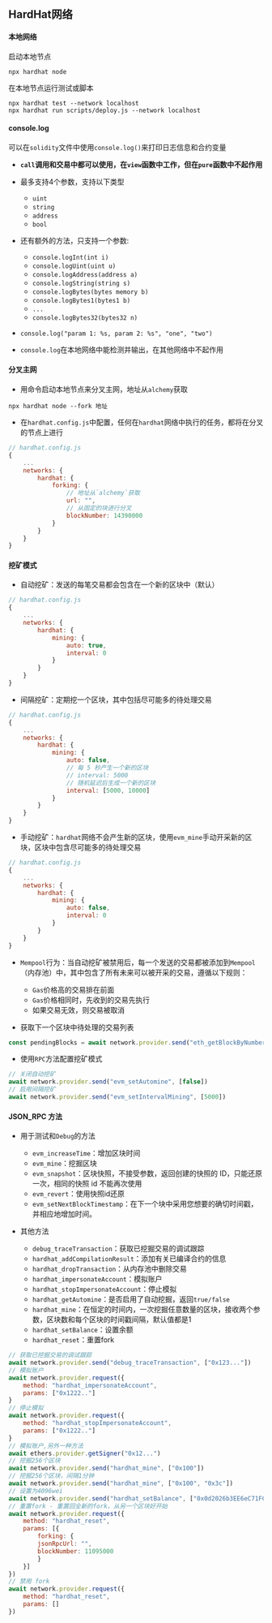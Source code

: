 ## HardHat网络

#### 本地网络

启动本地节点

```
npx hardhat node
```

在本地节点运行测试或脚本
```
npx hardhat test --network localhost 
npx hardhat run scripts/deploy.js --network localhost 
```

#### console.log

可以在`solidity`文件中使用`console.log()`来打印日志信息和合约变量

- **`call`调用和交易中都可以使用，在`view`函数中工作，但在`pure`函数中不起作用**

- 最多支持4个参数，支持以下类型

  - `uint`
  - `string`
  - `address`
  - `bool`

- 还有额外的方法，只支持一个参数:

  - `console.logInt(int i)`
  - `console.logUint(uint u)`
  - `console.logAddress(address a)`
  - `console.logString(string s)`
  - `console.logBytes(bytes memory b)`
  - `console.logBytes1(bytes1 b)`
  - `...`
  - `console.logBytes32(bytes32 n)`

- `console.log("param 1: %s, param 2: %s", "one", "two")`
- `console.log`在本地网络中能检测并输出，在其他网络中不起作用

#### 分叉主网

- 用命令启动本地节点来分叉主网，地址从`alchemy`获取

```
npx hardhat node --fork 地址 
```

- 在`hardhat.config.js`中配置，任何在`hardhat`网络中执行的任务，都将在分叉的节点上进行

```js
// hardhat.config.js
{
    ...
    networks: {
        hardhat: {
            forking: {
                // 地址从`alchemy`获取
                url: "",
                // 从固定的块进行分叉
                blockNumber: 14390000
            }
        }
    }
}
```

#### 挖矿模式

- 自动挖矿：发送的每笔交易都会包含在一个新的区块中（默认）

```js
// hardhat.config.js
{
    ...
    networks: {
        hardhat: {
            mining: {
                auto: true,
                interval: 0
            }
        }
    }
}
```

- 间隔挖矿：定期挖一个区块，其中包括尽可能多的待处理交易

```js
// hardhat.config.js
{
    ...
    networks: {
        hardhat: {
            mining: {
                auto: false,
                // 每 5 秒产生一个新的区块
                // interval: 5000
                // 随机延迟后生成一个新的区块
                interval: [5000, 10000]
            }
        }
    }
}
```

- 手动挖矿：`hardhat`网络不会产生新的区块，使用`evm_mine`手动开采新的区块，区块中包含尽可能多的待处理交易

```js
// hardhat.config.js
{
    ...
    networks: {
        hardhat: {
            mining: {
                auto: false,
                interval: 0
            }
        }
    }
}
```

- `Mempool`行为：当自动挖矿被禁用后，每一个发送的交易都被添加到`Mempool`（内存池）中，其中包含了所有未来可以被开采的交易，遵循以下规则：


    
  - `Gas`价格高的交易排在前面
  - `Gas`价格相同时，先收到的交易先执行
  - 如果交易无效，则交易被取消

- 获取下一个区块中待处理的交易列表

```js
const pendingBlocks = await network.provider.send("eth_getBlockByNumber", ["pending", false])
```

- 使用`RPC`方法配置挖矿模式

```js
// 关闭自动挖矿
await network.provider.send("evm_setAutomine", [false])
// 启用间隔挖矿
await network.provider.send("evm_setIntervalMining", [5000])
```

#### JSON_RPC 方法

- 用于测试和`Debug`的方法

    - `evm_increaseTime`：增加区块时间
    - `evm_mine`：挖掘区块
    - `evm_snapshot`：区块快照，不接受参数，返回创建的快照的 ID，只能还原一次，相同的快照 id 不能再次使用
    - `evm_revert`：使用快照id还原
    - `evm_setNextBlockTimestamp`：在下一个块中采用您想要的确切时间戳，并相应地增加时间。

- 其他方法
    - `debug_traceTransaction`：获取已挖掘交易的调试跟踪
    - `hardhat_addCompilationResult`：添加有关已编译合约的信息
    - `hardhat_dropTransaction`：从内存池中删除交易
    - `hardhat_impersonateAccount`：模拟账户
    - `hardhat_stopImpersonateAccount`：停止模拟
    - `hardhat_getAutomine`：是否启用了自动挖掘，返回`true/false`
    - `hardhat_mine`：在恒定的时间内，一次挖掘任意数量的区块，接收两个参数，区块数和每个区块的时间戳间隔，默认值都是1
    - `hardhat_setBalance`：设置余额
    - `hardhat_reset`：重置fork
```js
// 获取已挖掘交易的调试跟踪
await network.provider.send("debug_traceTransaction", ["0x123..."])
// 模拟账户
await network.provider.request({
    method: "hardhat_impersonateAccount",
    params: ["0x1222.."]
}
// 停止模拟
await network.provider.request({
    method: "hardhat_stopImpersonateAccount",
    params: ["0x1222.."]
}
// 模拟账户,另外一种方法
await ethers.provider.getSigner("0x12...")
// 挖掘256个区块
await network.provider.send("hardhat_mine", ["0x100"])
// 挖掘256个区块，间隔1分钟
await network.provider.send("hardhat_mine", ["0x100", "0x3c"])
// 设置为4096wei
await network.provider.send("hardhat_setBalance", ["0x0d2026b3EE6eC71FC6746ADb6311F6d3Ba1C000B", "0x1000"])
// 重置fork - 重置回全新的fork，从另一个区块好开始
await network.provider.request({
    method: "hardhat_reset",
    params: [{
        forking: {
        jsonRpcUrl: "",
        blockNumber: 11095000
        }
    }]
})
// 禁用 fork
await network.provider.request({
    method: "hardhat_reset",
    params: []
})
```
  